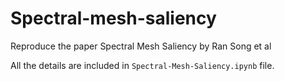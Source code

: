 # Spectral-mesh-saliency
 Reproduce the paper Spectral Mesh Saliency by Ran Song et al
 
 All the details are included in `Spectral-Mesh-Saliency.ipynb` file.
 
